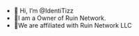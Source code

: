 - 👋 Hi, I’m @IdentiTizz
- 👋I am a Owner of Ruin Network.
- 👋We are affiliated with Ruin Network LLC
